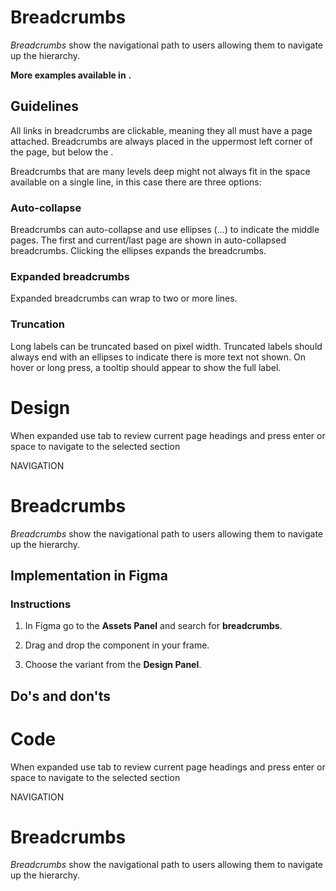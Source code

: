 # Breadcrumbs

_Breadcrumbs_ show the navigational path to users allowing them to navigate up the hierarchy.

**More examples available in** **.**

## Guidelines

All links in breadcrumbs are clickable, meaning they all must have a page attached. Breadcrumbs are always placed in the uppermost left corner of the page, but below the .

Breadcrumbs that are many levels deep might not always fit in the space available on a single line, in this case there are three options:

### Auto-collapse

Breadcrumbs can auto-collapse and use ellipses (...) to indicate the middle pages. The first and current/last page are shown in auto-collapsed breadcrumbs. Clicking the ellipses expands the breadcrumbs.

### Expanded breadcrumbs

Expanded breadcrumbs can wrap to two or more lines.

### Truncation

Long labels can be truncated based on pixel width. Truncated labels should always end with an ellipses to indicate there is more text not shown. On hover or long press, a tooltip should appear to show the full label.



# Design

When expanded use tab to review current page headings and press enter or space to navigate to the selected section

NAVIGATION

# Breadcrumbs

_Breadcrumbs_ show the navigational path to users allowing them to navigate up the hierarchy.

## Implementation in Figma

### Instructions

1.  In Figma go to the **Assets Panel** and search for **breadcrumbs**.
    
2.  Drag and drop the component in your frame.
    
3.  Choose the variant from the **Design Panel**.
    

## **Do's and don'ts**



# Code

When expanded use tab to review current page headings and press enter or space to navigate to the selected section

NAVIGATION

# Breadcrumbs

_Breadcrumbs_ show the navigational path to users allowing them to navigate up the hierarchy.